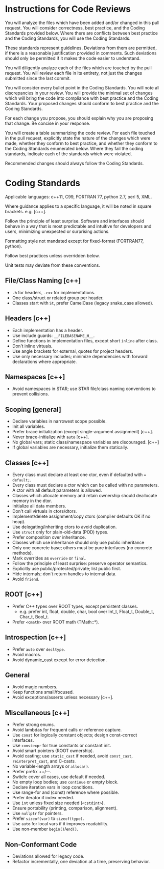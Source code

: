 # Instructions for Code Reviews

You will analyze the files which have been added and/or changed in this pull request.  You will consider correctness,
best practice, and the Coding Standards provided below.  Where there are
conflicts between best practice and the Coding Standards, you will use the Coding Standards.

These standards represent guidelines.  Deviations from them are permitted, if there is a reasonable
justification provided in comments.  Such deviations should only be permitted if it makes the code
easier to understand.

You will diligently analyze each of the files which are touched by the pull request.  You will review each
file in its entirety, not just the changes submitted since the last commit.

You will consider every bullet point in the Coding Standards.  You will note all discrepancies in your review.
You will provide the minimal set of changes which will bring the code into compliance with best practice and
the Coding Standards.  Your proposed changes should conform to best practice and the Coding Standards.

For each change you propose, you should explain why you are proposing that change.  Be concise in your response.

You will create a table summarizing the code review.  For each file touched in the pull request, explicitly state the nature
of the changes which were made, whether they conform to best practice, and whether they conform to the Coding
Standards enumerated below.  Where they fail the coding standards, indicate each of the standards which were violated.

Recommended changes should always follow the Coding Standards.

# Coding Standards

Applicable languages: c++11, C99, FORTRAN 77, python 2.7, perl 5, XML.

Where guidance applies to a specific language, it will be noted in square brackets.  e.g. [c++].

Follow the principle of least surprise.  Software and interfaces should behave in a way that is most predictable and intuitive for developers
and users, minimizing unexpected or surprising actions.

Formatting style not mandated except for fixed-format (FORTRAN77, python).

Follow best practices unless overridden below. 

Unit tests may deviate from these conventions.

## File/Class Naming [c++]
* `.h` for headers, `.cxx` for implementations.
* One class/struct or related group per header.
* Classes start with `St`, prefer CamelCase (legacy snake_case allowed).

## Headers [c++]
* Each implementation has a header.
* Use include guards: `__FILEBASENAME_H__`.
* Define functions in implementation files, except short `inline` after class.
* Don't inline virtuals.
* Use angle brackets for external, quotes for project headers.
* Use only necessary includes; minimize dependencies with forward declarations where appropriate.

## Namespaces [c++]
* Avoid namespaces in STAR; use STAR file/class naming conventions to prevent collisions.

## Scoping [general]
* Declare variables in narrowest scope possible.
* Init all variables.
* Prefer brace initialization (except single-argument assignment) [c++].
* Never brace-initialize with `auto` [c++].
* No global vars; static class/namespace variables are discouraged. [c++]
* If global variables are necessary, initialize them statically.


## Classes [c++]
* Every class must declare at least one ctor, even if defaulted with `= default;`.
* Every class must declare a ctor which can be called with no parameters.  A ctor with all default parameters is allowed.
* Classes which allocate memory and retain ownership should deallocate memory in the dtor.
* Initialize all data members.
* Don't call virtuals in ctors/dtors.
* Implement/delete assignment/copy ctors (compiler defaults OK if no heap).
* Use delegating/inheriting ctors to avoid duplication.
* Use `struct` only for plain-old-data (POD) types.
* Prefer composition over inheritance.
* Classes which use inheritance should only use public inheritance
* Only one concrete base; others must be pure interfaces (no concrete methods).
* Mark overrides as `override` or `final`.
* Follow the principle of least surprise: preserve operator semantics.
* Explicitly use public/protected/private; list public first.
* Hide internals; don't return handles to internal data.
* Avoid `friend`.

## ROOT [c++]
* Prefer C++ types over ROOT types, except persistent classes.
  * e.g. prefer int, float, double, char, bool over Int_t, Float_t, Double_t, Char_t, Bool_t.
* Prefer `<cmath>` over ROOT math (TMath::*).

## Introspection [c++]
* Prefer `auto` over `decltype`.
* Avoid macros.
* Avoid dynamic_cast except for error detection.

## General
* Avoid magic numbers.
* Keep functions small/focused.
* Avoid exceptions/asserts unless necessary [c++].

## Miscellaneous [c++]
* Prefer strong enums.
* Avoid lambdas for frequent calls or reference capture.
* Use `const` for logically constant objects; design const-correct interfaces.
* Use `constexpr` for true constants or constant init.
* Avoid smart pointers (ROOT ownership).
* Avoid casting; use `static_cast` if needed, avoid `const_cast`, `reinterpret_cast`, and C-casts.
* No variable-length arrays or `alloca()`.
* Prefer prefix ++/--.
* Switch: cover all cases, use default if needed.
* No empty loop bodies; use `continue` or empty block.
* Declare iteration vars in loop conditions.
* Use range-for and (const) reference where possible.
* Prefer iterator if index needed.
* Use `int` unless fixed size needed (`<cstdint>`).
* Ensure portability (printing, comparison, alignment).
* Use `nullptr` for pointers.
* Prefer `sizeof(var)` to `sizeof(type)`.
* Use `auto` for local vars if it improves readability.
* Use non-member `begin()`/`end()`.

## Non-Conformant Code
* Deviations allowed for legacy code.
* Refactor incrementally, one deviation at a time, preserving behavior.





